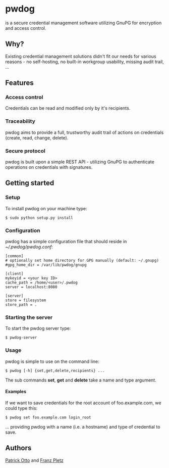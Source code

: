 # pwdog
is a secure credential management software utilizing GnuPG for encryption and access control.

## Why?
Existing credential management solutions didn't fit our needs for various reasons - no self-hosting, no built-in workgroup usability, missing audit trail, ...

## Features
### Access control
Credentials can be read and modified only by it's recipients.

### Traceability
pwdog aims to provide a full, trustworthy audit trail of actions on credentials (create, read, change, delete).

### Secure protocol
pwdog is built upon a simple REST API - utilizing GnuPG to authenticate operations on credentials with signatures.

## Getting started
### Setup
To install pwdog on your machine type:

    $ sudo python setup.py install

### Configuration
pwdog has a simple configuration file that should reside in *~/.pwdog/pwdog.conf*:

    [common]
    # optionally set home directory for GPG manually (default: ~/.gnupg)
    #gpg_home_dir = /var/lib/pwdog/gnupg

    [client]
    mykeyid = <your key ID>
    cache_path = /home/<user>/.pwdog
    server = localhost:8080

    [server]
    store = filesystem
    store_path = .

### Starting the server
To start the pwdog server type:

    $ pwdog-server

### Usage

pwdog is simple to use on the command line:

    $ pwdog [-h] {set,get,delete,recipients} ...

The sub commands **set**, **get** and **delete** take a name and type argument.

#### Examples

If we want to save credentials for the root account of foo.example.com, we could type this:

    $ pwdog set foo.example.com login_root

... providing pwdog with a name (i.e. a hostname) and type of credential to save.

## Authors
[Patrick Otto](mailto:patrick.otto@mayflower.de) and [Franz Pletz](mailto:franz.pletz@mayflower.de)
